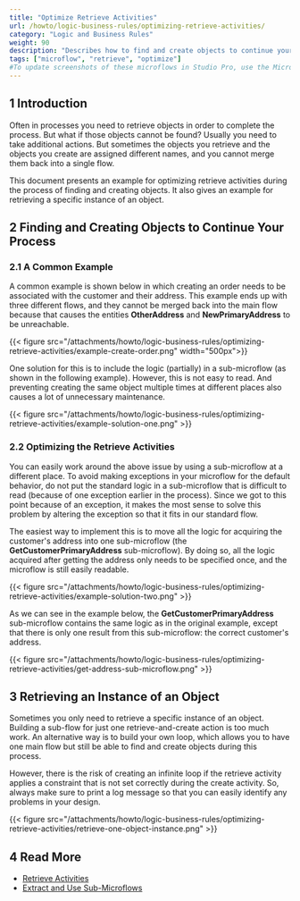 ```yaml
---
title: "Optimize Retrieve Activities"
url: /howto/logic-business-rules/optimizing-retrieve-activities/
category: "Logic and Business Rules"
weight: 90
description: "Describes how to find and create objects to continue your process as well as retrieve an instance of an object."
tags: ["microflow", "retrieve", "optimize"]
#To update screenshots of these microflows in Studio Pro, use the Microflow Screenshots app.
---
```


## 1 Introduction

Often in processes you need to retrieve objects in order to complete the process. But what if those objects cannot be found? Usually you need to take additional actions. But sometimes the objects you retrieve and the objects you create are assigned different names, and you cannot merge them back into a single flow.

This document presents an example for optimizing retrieve activities during the process of finding and creating objects. It also gives an example for retrieving a specific instance of an object.

## 2 Finding and Creating Objects to Continue Your Process 

### 2.1 A Common Example 

A common example is shown below in which creating an order needs to be associated with the customer and their address. This example ends up with three different flows, and they cannot be merged back into the main flow because that causes the entities **OtherAddress** and **NewPrimaryAddress** to be unreachable.

{{< figure src="/attachments/howto/logic-business-rules/optimizing-retrieve-activities/example-create-order.png" width="500px">}}

One solution for this is to include the logic (partially) in a sub-microflow (as shown in the following example). However, this is not easy to read. And preventing creating the same object multiple times at different places also causes a lot of unnecessary maintenance.

{{< figure src="/attachments/howto/logic-business-rules/optimizing-retrieve-activities/example-solution-one.png" >}}

### 2.2 Optimizing the Retrieve Activities 

You can easily work around the above issue by using a sub-microflow at a different place. To avoid making exceptions in your microflow for the default behavior, do not put the standard logic in a sub-microflow that is difficult to read (because of one exception earlier in the process). Since we got to this point because of an exception, it makes the most sense to solve this problem by altering the exception so that it fits in our standard flow.

The easiest way to implement this is to move all the logic for acquiring the customer's address into one sub-microflow (the **GetCustomerPrimaryAddress** sub-microflow). By doing so, all the logic acquired after getting the address only needs to be specified once, and the microflow is still easily readable. 

{{< figure src="/attachments/howto/logic-business-rules/optimizing-retrieve-activities/example-solution-two.png" >}}

As we can see in the example below, the **GetCustomerPrimaryAddress** sub-microflow contains the same logic as in the original example, except that there is only one result from this sub-microflow: the correct customer's address.

{{< figure src="/attachments/howto/logic-business-rules/optimizing-retrieve-activities/get-address-sub-microflow.png" >}}

## 3 Retrieving an Instance of an Object

Sometimes you only need to retrieve a specific instance of an object. Building a sub-flow for just one retrieve-and-create action is too much work. An alternative way is to build your own loop, which allows you to have one main flow but still be able to find and create objects during this process.

However, there is the risk of creating an infinite loop if the retrieve activity applies a constraint that is not set correctly during the create activity. So, always make sure to print a log message so that you can easily identify any problems in your design.

{{< figure src="/attachments/howto/logic-business-rules/optimizing-retrieve-activities/retrieve-one-object-instance.png" >}}

## 4 Read More

* [Retrieve Activities](/refguide/retrieve/)
* [Extract and Use Sub-Microflows](/howto/logic-business-rules/extract-and-use-sub-microflows/)
